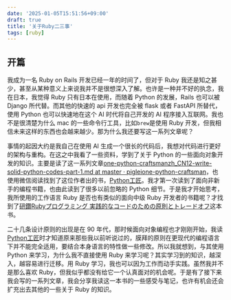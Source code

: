 ```yaml
---
date: '2025-01-05T15:51:56+09:00'
draft: true
title: '关于Ruby二三事'
tags: [ruby]
---
```


## 开篇

我成为一名 Ruby on Rails 开发已经一年的时间了，但对于 Ruby 我还是知之甚少，甚至从某种意义上来说我并不是很想深入了解。也许是一种并不好的执念，我在日本，我觉得 Ruby 只有日本在使用，而随着 Python 的发展，Rails 也可以被 Django 所代替。而其他的快速的 api 开发也完全被 flask 或者 FastAPI 所替代，使用 Python 也可以快速地在这个 AI 时代将自己开发的 AI 程序接入互联网。我也不是很清楚为什么 mac 的一些命令行工具，比如`brew`是使用 Ruby 开发，但我相信未来这样的东西也会越来越少。那为什么我还要写这一系列文章呢？

事情的起因大约是我自己在使用 AI 生成一个很长的代码后，我想对代码进行更好的架构与重构。在这之中我看了一些资料，学到了关于 Python 的一些面向对象开发的知识。主要是读了这一系列文章[one-python-craftsmanzh_CN12-write-solid-python-codes-part-1.md at master · pigleione-python-craftsman](https://github.com/piglei/one-python-craftsman/blob/master/zh_CN/12-write-solid-python-codes-part-1.md)，也使用微信阅读找到了这位作者出的书，[Python工匠](https://book.douban.com/subject/35723705/)。我才第一次读到了面向非新手的编程书籍，也由此读到了很多以前忽略的 Python 细节。于是我才开始思考，我所使用的工作语言 Ruby 是否也有类似的面向中级 Ruby 开发者的书籍呢？才找到了[研鑽Rubyプログラミング 実践的なコードのための原則とトレードオフ](https://www.amazon.co.jp/%E7%A0%94%E9%91%BDRuby%E3%83%97%E3%83%AD%E3%82%B0%E3%83%A9%E3%83%9F%E3%83%B3%E3%82%B0-%E5%AE%9F%E8%B7%B5%E7%9A%84%E3%81%AA%E3%82%B3%E3%83%BC%E3%83%89%E3%81%AE%E3%81%9F%E3%82%81%E3%81%AE%E5%8E%9F%E5%89%87%E3%81%A8%E3%83%88%E3%83%AC%E3%83%BC%E3%83%89%E3%82%AA%E3%83%95-Jeremy-Evans/dp/4908686173?__mk_ja_JP=%E3%82%AB%E3%82%BF%E3%82%AB%E3%83%8A&crid=2PF18EJ6EDNH&dib=eyJ2IjoiMSJ9.2LfTLqfglMz6c1N_gAH2KB26gj_Vl7FLidUaeWY9fQk_3ApMeMM9u5WrEJSevDExkOGilu0QgknZtsnsyrP05K8ekD1zKdZMkFf-pXRdMjiPqaeM6V-O9-HbFfAad8Qlfzqt_7ExygRnyuEp5GvAM6C8S-xT1mOpQLyIlUImAXYktpprVuqyHlI6sktXVjCShnHxvii0oLFlHC2PBUuFHZZSKMGNcuZlnHAzWaBiMrPkOYSM39it-LxRWX0sHMoABgaK1t8Ytg1G8eRNqspAzPb812sOEZjSe3sh212vGoB92lBSIxBX5qw2x_Ioy9VtXJdZ9VHUVvSLPZVf5TX9WWQZpWhenvZ77nmuoSX--ZsVV9q__W7nUPakdpNGo-Wd9WT4bJGbkoP6WhpVACti7RQNl46ONId_GoGNbqMKMkdU3nxDAK6ZAjkht85oLmfr.7RtlI8mjnc22Rd_hYtKOao4THwC1zgFdTtBHRY4iPkg&dib_tag=se&keywords=ruby&qid=1736082204&sprefix=ruby%2Caps%2C310&sr=8-9)这本书。

二十几条设计原则的出现是在 90 年代，那时候面向对象编程也才刚刚开始，我读[Python工匠](https://book.douban.com/subject/35723705/)时才知道原来那些我以前听说过的，膜拜的原则在更现代的编程语言下并不能完全适用，要结合本身语言的特性做一些修改。所以我就想到，与其使用 Python 来学习，为什么我不直接使用 Ruby 来学习呢？其实学习到的知识，越深入，越容易进行迁移。用 Ruby 学习，我也可以因为工作而动手实践。虽然我并不是那么喜欢 Ruby，但我似乎都没有给它一个认真面对的机会呢。于是有了接下来我会写的一系列文章，我会分享我读这一本书的一些感受与笔记，也许有机会还会扩充出去其他的一些关于 Ruby 的知识。
